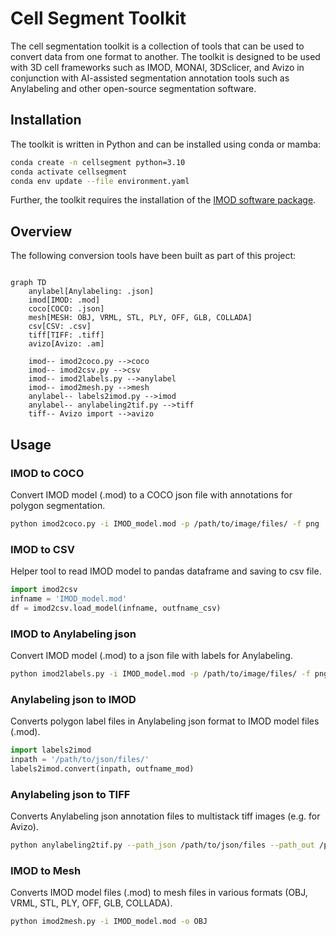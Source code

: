 # Cell Segment Toolkit 

The cell segmentation toolkit is a collection of tools that can be used to convert data from one format to another. The toolkit is designed to be used with 3D cell frameworks such as IMOD, MONAI, 3DSclicer, and Avizo in conjunction with AI-assisted segmentation annotation tools such as Anylabeling and other open-source segmentation software.

## Installation

The toolkit is written in Python and can be installed using conda or mamba:

```bash
conda create -n cellsegment python=3.10
conda activate cellsegment
conda env update --file environment.yaml
```

Further, the toolkit requires the installation of the [IMOD software package](https://bio3d.colorado.edu/imod/).

## Overview

The following conversion tools have been built as part of this project:

```mermaid

graph TD
    anylabel[Anylabeling: .json]
    imod[IMOD: .mod]
    coco[COCO: .json]
    mesh[MESH: OBJ, VRML, STL, PLY, OFF, GLB, COLLADA]
    csv[CSV: .csv]
    tiff[TIFF: .tiff]
    avizo[Avizo: .am]

    imod-- imod2coco.py -->coco
    imod-- imod2csv.py -->csv 
    imod-- imod2labels.py -->anylabel
    imod-- imod2mesh.py -->mesh 
    anylabel-- labels2imod.py -->imod
    anylabel-- anylabeling2tif.py -->tiff
    tiff-- Avizo import -->avizo

```

## Usage

### IMOD to COCO

Convert IMOD model (.mod) to a COCO json file with annotations for polygon segmentation.

```bash
python imod2coco.py -i IMOD_model.mod -p /path/to/image/files/ -f png
```

### IMOD to CSV

Helper tool to read IMOD model to pandas dataframe and saving to csv file.

```python
import imod2csv
infname = 'IMOD_model.mod'
df = imod2csv.load_model(infname, outfname_csv)
```

### IMOD to Anylabeling json

Convert IMOD model (.mod) to a json file with labels for Anylabeling.

```bash
python imod2labels.py -i IMOD_model.mod -p /path/to/image/files/ -f png
```

### Anylabeling json to IMOD

Converts polygon label files in Anylabeling json format to IMOD model files (.mod).

```Python
import labels2imod
inpath = '/path/to/json/files/'
labels2imod.convert(inpath, outfname_mod)
```

### Anylabeling json to TIFF

Converts Anylabeling json annotation files to multistack tiff images (e.g. for Avizo).

```bash
python anylabeling2tif.py --path_json /path/to/json/files --path_out /path/to/output/
```

### IMOD to Mesh

Converts IMOD model files (.mod) to mesh files in various formats (OBJ, VRML, STL, PLY, OFF, GLB, COLLADA).

```bash
python imod2mesh.py -i IMOD_model.mod -o OBJ
```
